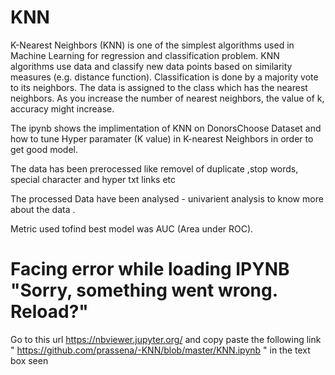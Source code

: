 # KNN

K-Nearest Neighbors (KNN) is one of the simplest algorithms used in Machine Learning for regression and classification problem. KNN algorithms use data and classify new data points based on similarity measures (e.g. distance function). Classification is done by a majority vote to its neighbors. The data is assigned to the class which has the nearest neighbors. As you increase the number of nearest neighbors, the value of k, accuracy might increase.

The ipynb shows the implimentation of KNN on DonorsChoose Dataset and how to tune Hyper paramater (K value) in K-nearest Neighbors in order to get good model.

The data has been prerocessed like removel of duplicate ,stop words, special character and hyper txt links etc 

The processed Data have been analysed - univarient analysis to know more about the data .

Metric used tofind best model was AUC (Area under ROC).

# Facing error while loading IPYNB "Sorry, something went wrong. Reload?"

Go to this url https://nbviewer.jupyter.org/ and copy paste the following link " https://github.com/prassena/-KNN/blob/master/KNN.ipynb " in the text box seen
